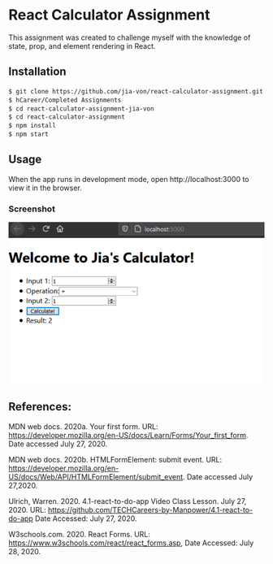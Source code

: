 # React Calculator Assignment

This assignment was created to challenge myself with the knowledge of state, prop, and element rendering in React. 

## Installation

```bash
$ git clone https://github.com/jia-von/react-calculator-assignment.git
$ hCareer/Completed Assignments
$ cd react-calculator-assignment-jia-von
$ cd react-calculator-assignment
$ npm install
$ npm start
```

## Usage

When the app runs in development mode, open http://localhost:3000  to view it in the browser.

### Screenshot

![browser](browser.PNG)

## References:

MDN web docs. 2020a. Your first form. URL: https://developer.mozilla.org/en-US/docs/Learn/Forms/Your_first_form. Date accessed July 27, 2020. 

MDN web docs. 2020b. HTMLFormElement: submit event. URL: https://developer.mozilla.org/en-US/docs/Web/API/HTMLFormElement/submit_event.  Date accessed July 27,2020. 

Ulrich, Warren. 2020. 4.1-react-to-do-app Video Class Lesson. July 27, 2020. URL: https://github.com/TECHCareers-by-Manpower/4.1-react-to-do-app Date Accessed: July 27, 2020. 

W3schools.com. 2020. React Forms. URL: https://www.w3schools.com/react/react_forms.asp, Date Accessed: July 28, 2020. 